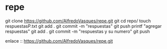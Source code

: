 # repe
git clone https://github.com/AlfredoVasques/repe.git
git cd repo/
touch respuestasP.txt
git add .
git commit -m "respuestas"
git push
printf "agregar respuestas"
git add .
git commit -m "respuestas y su numero"
git push 
 
 
 enlace :: https://github.com/AlfredoVasques/repe.git
